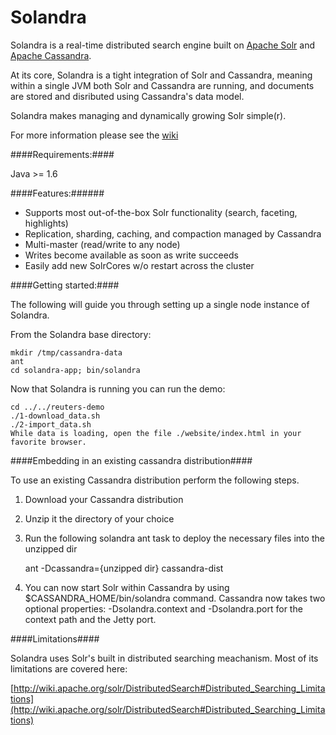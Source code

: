 Solandra
========
Solandra is a real-time distributed search engine built on [Apache Solr](http://lucene.apache.org/solr/) and [Apache Cassandra](http://cassandra.apache.org).

At its core, Solandra is a tight integration of Solr and Cassandra, meaning within a single JVM both Solr and Cassandra are running, and
documents are stored and disributed using Cassandra's data model.

Solandra makes managing and dynamically growing Solr simple(r).

For more information please see the [wiki](https://github.com/tjake/Solandra/wiki)

####Requirements:####

Java >= 1.6

####Features:######

  - Supports most out-of-the-box Solr functionality (search, faceting, highlights)
  - Replication, sharding, caching, and compaction managed by Cassandra
  - Multi-master (read/write to any node)
  - Writes become available as soon as write succeeds
  - Easily add new SolrCores w/o restart across the cluster

####Getting started:####

The following will guide you through setting up a single node instance of Solandra.

From the Solandra base directory:

    mkdir /tmp/cassandra-data
    ant
    cd solandra-app; bin/solandra

Now that Solandra is running you can run the demo:

    cd ../../reuters-demo
    ./1-download_data.sh
    ./2-import_data.sh
    While data is loading, open the file ./website/index.html in your favorite browser.


####Embedding in an existing cassandra distribution####

To use an existing Cassandra distribution perform the following steps.

1. Download your Cassandra distribution
2. Unzip it the directory of your choice
3. Run the following solandra ant task to deploy the necessary files into the unzipped dir

    ant -Dcassandra={unzipped dir} cassandra-dist

4. You can now start Solr within Cassandra by using $CASSANDRA_HOME/bin/solandra command. Cassandra now takes two optional properties: -Dsolandra.context and -Dsolandra.port for the context path and the Jetty port.

####Limitations####

Solandra uses Solr's built in distributed searching meachanism.
Most of its limitations are covered here:

[http://wiki.apache.org/solr/DistributedSearch#Distributed_Searching_Limitations](http://wiki.apache.org/solr/DistributedSearch#Distributed_Searching_Limitations)
